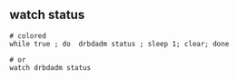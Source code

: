 ## watch status
```
# colored
while true ; do  drbdadm status ; sleep 1; clear; done

# or
watch drbdadm status
```
